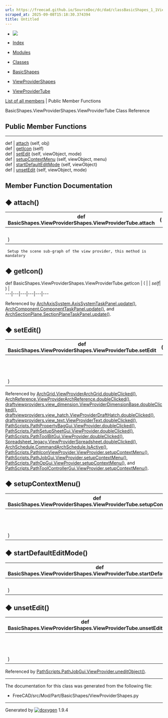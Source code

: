 ```yaml
---
url: https://freecad.github.io/SourceDoc/dc/dad/classBasicShapes_1_1ViewProviderShapes_1_1ViewProviderTube.html
scraped_at: 2025-09-08T15:18:30.374394
title: Untitled
---
```


  * [ ![](https://www.freecad.org/svg/logo-freecad.svg) ](https://freecadweb.org "FreeCAD")
  * [Index](../../index.html "Index")
  * [Modules](../../modules.html "Modules list")
  * [Classes](../../annotated.html "Annotated list")

  * [BasicShapes](../../de/d35/namespaceBasicShapes.html)
  * [ViewProviderShapes](../../db/d2d/namespaceBasicShapes_1_1ViewProviderShapes.html)
  * [ViewProviderTube](../../dc/dad/classBasicShapes_1_1ViewProviderShapes_1_1ViewProviderTube.html)

[List of all members](../../d7/dc8/classBasicShapes_1_1ViewProviderShapes_1_1ViewProviderTube-members.html) | Public Member Functions

BasicShapes.ViewProviderShapes.ViewProviderTube Class Reference

##  Public Member Functions  
  
---  
def | [attach](../../dc/dad/classBasicShapes_1_1ViewProviderShapes_1_1ViewProviderTube.html#a80e66be98d4db1973ffa8a5972e770ed) (self, obj)  
def | [getIcon](../../dc/dad/classBasicShapes_1_1ViewProviderShapes_1_1ViewProviderTube.html#ab484462b77962df3049eb511fa2b0285) (self)  
def | [setEdit](../../dc/dad/classBasicShapes_1_1ViewProviderShapes_1_1ViewProviderTube.html#a7457e7db7f6d3b56f283f0f8da2fdca3) (self, viewObject, mode)  
def | [setupContextMenu](../../dc/dad/classBasicShapes_1_1ViewProviderShapes_1_1ViewProviderTube.html#ac2ac3a9707a952797011121234376520) (self, viewObject, menu)  
def | [startDefaultEditMode](../../dc/dad/classBasicShapes_1_1ViewProviderShapes_1_1ViewProviderTube.html#a54a866ac46f008bd389ce4a272e4d2de) (self, viewObject)  
def | [unsetEdit](../../dc/dad/classBasicShapes_1_1ViewProviderShapes_1_1ViewProviderTube.html#ad42de523f01f9264b4522b6740ef7262) (self, viewObject, mode)  
  
## Member Function Documentation

## ◆ attach()

def BasicShapes.ViewProviderShapes.ViewProviderTube.attach  | ( |  | _self_ ,   
---|---|---|---  
|  |  | _obj_  
| ) | |   
      
    
     Setup the scene sub-graph of the view provider, this method is mandatory 

## ◆ getIcon()

def BasicShapes.ViewProviderShapes.ViewProviderTube.getIcon  | ( |  | _self_| ) |   
---|---|---|---|---|---  
  
Referenced by
[ArchAxisSystem.AxisSystemTaskPanel.update()](../../dd/d11/classArchAxisSystem_1_1AxisSystemTaskPanel.html#a376cbba2ccee6efd86c46d0f0a8e99e3),
[ArchComponent.ComponentTaskPanel.update()](../../dd/d1d/classArchComponent_1_1ComponentTaskPanel.html#af95b36032a3837b4bf1b92fe7c6a47e0),
and
[ArchSectionPlane.SectionPlaneTaskPanel.update()](../../d5/d70/classArchSectionPlane_1_1SectionPlaneTaskPanel.html#aab4bcd7b08950b8e3b37d801381c5162).

## ◆ setEdit()

def BasicShapes.ViewProviderShapes.ViewProviderTube.setEdit  | ( |  | _self_ ,   
---|---|---|---  
|  |  | _viewObject_ ,   
|  |  | _mode_  
| ) | |   
  
Referenced by
[ArchGrid.ViewProviderArchGrid.doubleClicked()](../../d4/dbf/classArchGrid_1_1ViewProviderArchGrid.html#a35948c50ff2dccdada47d584d8bf32bd),
[ArchReference.ViewProviderArchReference.doubleClicked()](../../d2/dfd/classArchReference_1_1ViewProviderArchReference.html#a921a71a757c5853c3331216eefb23703),
[draftviewproviders.view_dimension.ViewProviderDimensionBase.doubleClicked()](../../d6/d45/classdraftviewproviders_1_1view__dimension_1_1ViewProviderDimensionBase.html#a164ae40613358c396be3f6b9fae3937d),
[draftviewproviders.view_hatch.ViewProviderDraftHatch.doubleClicked()](../../dd/d75/classdraftviewproviders_1_1view__hatch_1_1ViewProviderDraftHatch.html#a9274ff72268d6c1a4337118b5db8bcc4),
[draftviewproviders.view_text.ViewProviderText.doubleClicked()](../../db/dd9/classdraftviewproviders_1_1view__text_1_1ViewProviderText.html#adc22c64d135df407787ca53f9029c3a0),
[PathScripts.PathPropertyBagGui.ViewProvider.doubleClicked()](../../d5/d77/classPathScripts_1_1PathPropertyBagGui_1_1ViewProvider.html#a915f858e0483981f8124bdf4df7e02d4),
[PathScripts.PathSetupSheetGui.ViewProvider.doubleClicked()](../../dc/dc3/classPathScripts_1_1PathSetupSheetGui_1_1ViewProvider.html#a9b1b82571f01e8e740eadabfec88b9f3),
[PathScripts.PathToolBitGui.ViewProvider.doubleClicked()](../../d0/d90/classPathScripts_1_1PathToolBitGui_1_1ViewProvider.html#a7265835d9e6286fa1e48f47a0f2b82f0),
[Spreadsheet_legacy.ViewProviderSpreadsheet.doubleClicked()](../../d6/d84/classSpreadsheet__legacy_1_1ViewProviderSpreadsheet.html#aa89fcb2be2b67b2f1d210bd06ea9e55a),
[ArchSchedule.CommandArchSchedule.IsActive()](../../d3/d2d/classArchSchedule_1_1CommandArchSchedule.html#aea4e379076ac7837ef44222df95fd97a),
[PathScripts.PathIconViewProvider.ViewProvider.setupContextMenu()](../../d6/d55/classPathScripts_1_1PathIconViewProvider_1_1ViewProvider.html#a9a8ca3029fe2523b0d7736c1d4e611a7),
[PathScripts.PathJobGui.ViewProvider.setupContextMenu()](../../d3/d3e/classPathScripts_1_1PathJobGui_1_1ViewProvider.html#ab8dd16390af82dadddf816c3a85cae0b),
[PathScripts.PathOpGui.ViewProvider.setupContextMenu()](../../db/df9/classPathScripts_1_1PathOpGui_1_1ViewProvider.html#a79f8f54d1d96c0a29b00b0775e5231ac),
and
[PathScripts.PathToolControllerGui.ViewProvider.setupContextMenu()](../../db/db5/classPathScripts_1_1PathToolControllerGui_1_1ViewProvider.html#a2f21a1b07712507aedc89ac30d8379c5).

## ◆ setupContextMenu()

def BasicShapes.ViewProviderShapes.ViewProviderTube.setupContextMenu  | ( |  | _self_ ,   
---|---|---|---  
|  |  | _viewObject_ ,   
|  |  | _menu_  
| ) | |   
  
## ◆ startDefaultEditMode()

def BasicShapes.ViewProviderShapes.ViewProviderTube.startDefaultEditMode  | ( |  | _self_ ,   
---|---|---|---  
|  |  | _viewObject_  
| ) | |   
  
## ◆ unsetEdit()

def BasicShapes.ViewProviderShapes.ViewProviderTube.unsetEdit  | ( |  | _self_ ,   
---|---|---|---  
|  |  | _viewObject_ ,   
|  |  | _mode_  
| ) | |   
  
Referenced by
[PathScripts.PathJobGui.ViewProvider.uneditObject()](../../d3/d3e/classPathScripts_1_1PathJobGui_1_1ViewProvider.html#aa663c276d96715669b3d07c7d2e34790).

* * *

The documentation for this class was generated from the following file:

  * FreeCAD/src/Mod/Part/BasicShapes/ViewProviderShapes.py

* * *

Generated by
[![doxygen](../../doxygen.svg)](https://www.doxygen.org/index.html) 1.9.4

